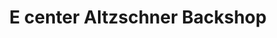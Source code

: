 ---
title: "E center Altzschner Backshop"
url: /halberstadt/e-center-altzschner-backshop/
shop: Bäckerei
---